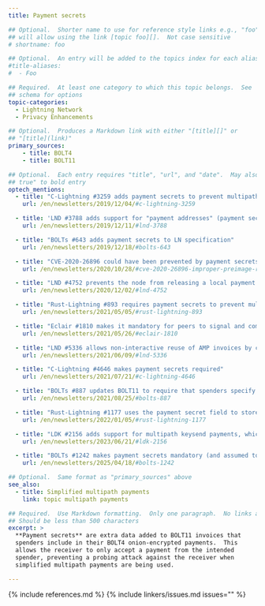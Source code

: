 ```yaml
---
title: Payment secrets

## Optional.  Shorter name to use for reference style links e.g., "foo"
## will allow using the link [topic foo][].  Not case sensitive
# shortname: foo

## Optional.  An entry will be added to the topics index for each alias
#title-aliases:
#  - Foo

## Required.  At least one category to which this topic belongs.  See
## schema for options
topic-categories:
  - Lightning Network
  - Privacy Enhancements

## Optional.  Produces a Markdown link with either "[title][]" or
## "[title](link)"
primary_sources:
    - title: BOLT4
    - title: BOLT11

## Optional.  Each entry requires "title", "url", and "date".  May also use "feature:
## true" to bold entry
optech_mentions:
  - title: "C-Lightning #3259 adds payment secrets to prevent multipath probing"
    url: /en/newsletters/2019/12/04/#c-lightning-3259

  - title: 'LND #3788 adds support for "payment addresses" (payment secrets)'
    url: /en/newsletters/2019/12/11/#lnd-3788

  - title: "BOLTs #643 adds payment secrets to LN specification"
    url: /en/newsletters/2019/12/18/#bolts-643

  - title: "CVE-2020-26896 could have been prevented by payment secrets"
    url: /en/newsletters/2020/10/28/#cve-2020-26896-improper-preimage-revelation

  - title: "LND #4752 prevents the node from releasing a local payment preimage without a payment secret"
    url: /en/newsletters/2020/12/02/#lnd-4752

  - title: "Rust-Lightning #893 requires payment secrets to prevent multipath probing"
    url: /en/newsletters/2021/05/05/#rust-lightning-893

  - title: "Eclair #1810 makes it mandatory for peers to signal and comply with the payment_secret feature"
    url: /en/newsletters/2021/05/26/#eclair-1810

  - title: "LND #5336 allows non-interactive reuse of AMP invoices by changing the payment secret"
    url: /en/newsletters/2021/06/09/#lnd-5336

  - title: "C-Lightning #4646 makes payment secrets required"
    url: /en/newsletters/2021/07/21/#c-lightning-4646

  - title: "BOLTs #887 updates BOLT11 to require that spenders specify the payment secret"
    url: /en/newsletters/2021/08/25/#bolts-887

  - title: "Rust-Lightning #1177 uses the payment secret field to store encrypted invoice information"
    url: /en/newsletters/2022/01/05/#rust-lightning-1177

  - title: "LDK #2156 adds support for multipath keysend payments, which require payment secrets"
    url: /en/newsletters/2023/06/21/#ldk-2156

  - title: "BOLTs #1242 makes payment secrets mandatory (and assumed to be enabled) for all BOLT11 invoices"
    url: /en/newsletters/2025/04/18/#bolts-1242

## Optional.  Same format as "primary_sources" above
see_also:
  - title: Simplified multipath payments
    link: topic multipath payments

## Required.  Use Markdown formatting.  Only one paragraph.  No links allowed.
## Should be less than 500 characters
excerpt: >
  **Payment secrets** are extra data added to BOLT11 invoices that
  spenders include in their BOLT4 onion-encrypted payments.  This
  allows the receiver to only accept a payment from the intended
  spender, preventing a probing attack against the receiver when
  simplified multipath payments are being used.

---
```


{% include references.md %}
{% include linkers/issues.md issues="" %}
